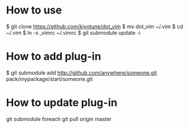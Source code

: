 # How to use
 $ git clone https://github.com/kiyotune/dot_vim 
 $ mv dot_vim ~/.vim
 $ cd ~/.vim
 $ ln -s _vimrc ~/.vimrc
 $ git submodule update -i

# How to add plug-in
 
 $ git submodule add http://github.com/anywhere/someone.git pack/mypackage/start/someone.git
 

# How to update plug-in
 git submodule foreach git pull origin master 

